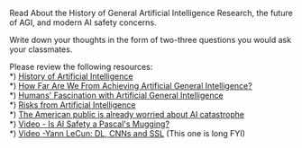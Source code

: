 Read About the History of General Artificial Intelligence Research, the future of AGI, and modern AI safety concerns. 

Write down your thoughts in the form of two-three questions you would ask your classmates. 

Please review the following resources:  
*) [History of Artificial Intelligence](http://sitn.hms.harvard.edu/flash/2017/history-artificial-intelligence/)  
*) [How Far Are We From Achieving Artificial General Intelligence?](https://www.forbes.com/sites/cognitiveworld/2019/06/10/how-far-are-we-from-achieving-artificial-general-intelligence/#e8aa1876dc4d)  
*) [Humans' Fascination with Artificial General Intelligence](https://www.informationweek.com/big-data/ai-machine-learning/humans-fascination-with-artificial-general-intelligence/a/d-id/1334885)  
*) [Risks from Artificial Intelligence](https://www.cser.ac.uk/research/risks-from-artificial-intelligence/)  
*) [The American public is already worried about AI catastrophe](https://www.vox.com/future-perfect/2019/1/9/18174081/fhi-govai-ai-safety-american-public-worried-ai-catastrophe)  
*) [Video - Is AI Safety a Pascal's Mugging?](https://www.youtube.com/watch?v=JRuNA2eK7w0)  
*) [Video -Yann LeCun: DL, CNNs and SSL](https://www.youtube.com/watch?v=SGSOCuByo24) (This one is long FYI)
